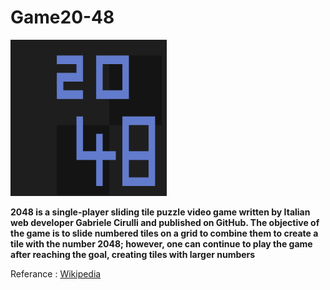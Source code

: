 # Game20-48


<img src="https://github.com/pranaygullepelli/Game20-48/blob/main/Game%20-%202048/images/favico.png" width=250 height=250>


<strong> 2048 is a single-player sliding tile puzzle video game written by Italian web developer Gabriele Cirulli and published on GitHub. The objective of the game is to slide numbered tiles on a grid to combine them to create a tile with the number 2048; however, one can continue to play the game after reaching the goal, creating tiles with larger numbers </strong>

Referance : <a href="https://en.wikipedia.org/wiki/2048_(video_game)" > Wikipedia</a>
